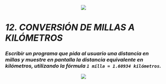 <p align="center">
  <img src="https://github.com/emilianod98/PythonChallenges-LowLevel/blob/main/src/Learn-python.png">
</p>


# ***12. CONVERSIÓN DE MILLAS A KILÓMETROS***

### *Escribir un programa que pida al usuario una distancia en millas y muestre en pantalla la distancia equivalente en kilómetros, utilizando la fórmula `1 milla = 1.60934 kilómetros`.*

<p align="center">
  <img src="https://github.com/emilianod98/PythonChallenges-LowLevel/blob/main/src/helloword.png">
</p>